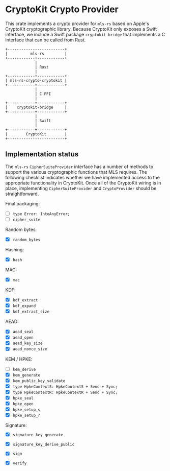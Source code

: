 CryptoKit Crypto Provider
=========================

This crate implements a crypto provider for `mls-rs` based on Apple's CryptoKit
cryptographic library.  Because CryptoKit only exposes a Swift interface, we
include a Swift package `cryptokit-bridge` that implements a C interface that
can be called from Rust.

```
+-------------------------+
|          mls-rs         |
+------------+------------+
             |
             | Rust
             |
+------------+------------+
| mls-rs-crypto-cryptokit |
+------------+------------+
             |
             | C FFI
             |
+------------+------------+
|    cryptokit-bridge     |
+------------+------------+
             |
             | Swift
             |
+------------+------------+
|        CryptoKit        |
+-------------------------+
```

## Implementation status

The `mls-rs` `CipherSuiteProvider` interface has a number of methods to support
the various cryptographic functions that MLS requires.  The following checklist
indicates whether we have implemented access to the appropriate functionality in
CryptoKit.  Once all of the CryptoKit wiring is in place, implementing
`CipherSuiteProvider` and `CryptoProvider` should be straightforward.

Final packaging:
* [ ] `type Error: IntoAnyError;`
* [ ] `cipher_suite`

Random bytes:
* [X] `random_bytes`

Hashing:
* [X] `hash`

MAC:
* [X] `mac`

KDF:
* [X] `kdf_extract`
* [X] `kdf_expand`
* [X] `kdf_extract_size`

AEAD:
* [X] `aead_seal`
* [X] `aead_open`
* [X] `aead_key_size`
* [X] `aead_nonce_size`

KEM / HPKE:
* [ ] `kem_derive`
* [X] `kem_generate`
* [X] `kem_public_key_validate`
* [X] `type HpkeContextS: HpkeContextS + Send + Sync;`
* [X] `type HpkeContextR: HpkeContextR + Send + Sync;`
* [X] `hpke_seal`
* [X] `hpke_open`
* [X] `hpke_setup_s`
* [X] `hpke_setup_r`

Signature:
* [X] `signature_key_generate`
* [X] `signature_key_derive_public`
* [X] `sign`
* [X] `verify`

